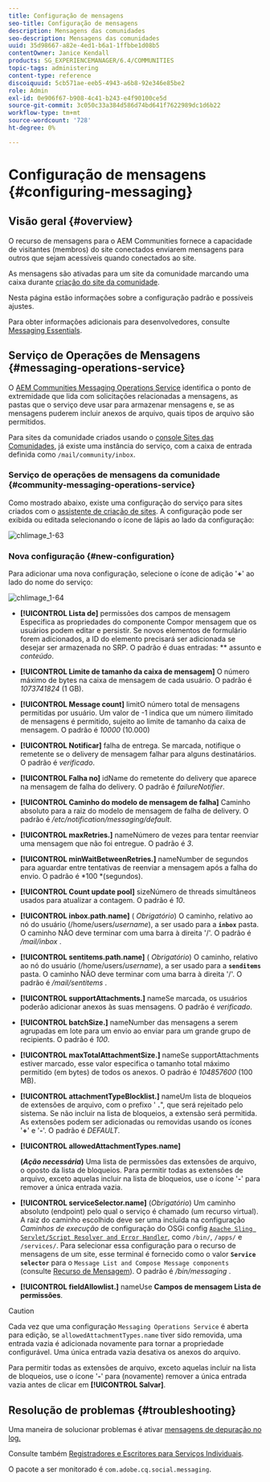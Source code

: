 ```yaml
---
title: Configuração de mensagens
seo-title: Configuração de mensagens
description: Mensagens das comunidades
seo-description: Mensagens das comunidades
uuid: 35d98667-a82e-4ed1-b6a1-1ffbbe1d08b5
contentOwner: Janice Kendall
products: SG_EXPERIENCEMANAGER/6.4/COMMUNITIES
topic-tags: administering
content-type: reference
discoiquuid: 5cb571ae-eeb5-4943-a6b8-92e346e85be2
role: Admin
exl-id: 0e906f67-b908-4c41-b243-e4f90100ce5d
source-git-commit: 3c050c33a384d586d74bd641f7622989dc1d6b22
workflow-type: tm+mt
source-wordcount: '728'
ht-degree: 0%

---
```


# Configuração de mensagens {#configuring-messaging}

## Visão geral {#overview}

O recurso de mensagens para o AEM Communities fornece a capacidade de visitantes (membros) do site conectados enviarem mensagens para outros que sejam acessíveis quando conectados ao site.

As mensagens são ativadas para um site da comunidade marcando uma caixa durante [criação do site da comunidade](sites-console.md).

Nesta página estão informações sobre a configuração padrão e possíveis ajustes.

Para obter informações adicionais para desenvolvedores, consulte [Messaging Essentials](essentials-messaging.md).

## Serviço de Operações de Mensagens {#messaging-operations-service}

O [AEM Communities Messaging Operations Service](http://localhost:4502/system/console/configMgr/com.adobe.cq.social.messaging.client.endpoints.impl.MessagingOperationsServiceImpl) identifica o ponto de extremidade que lida com solicitações relacionadas a mensagens, as pastas que o serviço deve usar para armazenar mensagens e, se as mensagens puderem incluir anexos de arquivo, quais tipos de arquivo são permitidos.

Para sites da comunidade criados usando o [console Sites das Comunidades](sites-console.md), já existe uma instância do serviço, com a caixa de entrada definida como `/mail/community/inbox`.

### Serviço de operações de mensagens da comunidade {#community-messaging-operations-service}

Como mostrado abaixo, existe uma configuração do serviço para sites criados com o [assistente de criação de sites](sites-console.md). A configuração pode ser exibida ou editada selecionando o ícone de lápis ao lado da configuração:

![chlimage_1-63](assets/chlimage_1-63.png)

### Nova configuração {#new-configuration}

Para adicionar uma nova configuração, selecione o ícone de adição &#39;**+**&#39; ao lado do nome do serviço:

![chlimage_1-64](assets/chlimage_1-64.png)

* **[!UICONTROL Lista de]**
permissões dos campos de mensagem Especifica as propriedades do componente Compor mensagem que os usuários podem editar e persistir. Se novos elementos de formulário forem adicionados, a ID do elemento precisará ser adicionada se desejar ser armazenada no SRP. O padrão é duas entradas: 
** assunto e  *conteúdo*.

* **[!UICONTROL Limite de tamanho da caixa de mensagem]**
O número máximo de bytes na caixa de mensagem de cada usuário. O padrão é 
*1073741824*  (1 GB).

* **[!UICONTROL Message count]**
limitO número total de mensagens permitidas por usuário. Um valor de -1 indica que um número ilimitado de mensagens é permitido, sujeito ao limite de tamanho da caixa de mensagem. O padrão é 
*10000*  (10.000)

* **[!UICONTROL Notificar]**
falha de entrega. Se marcada, notifique o remetente se o delivery de mensagem falhar para alguns destinatários. O padrão é 
*verificado*.

* **[!UICONTROL Falha no]**
idName do remetente do delivery que aparece na mensagem de falha do delivery. O padrão é 
*failureNotifier*.

* **[!UICONTROL Caminho do modelo de mensagem de falha]**
Caminho absoluto para a raiz do modelo de mensagem de falha de delivery. O padrão é 
*/etc/notification/messaging/default*.

* **[!UICONTROL maxRetries.]**
nameNúmero de vezes para tentar reenviar uma mensagem que não foi entregue. O padrão é 
*3*.

* **[!UICONTROL minWaitBetweenRetries.]**
nameNumber de segundos para aguardar entre tentativas de reenviar a mensagem após a falha do envio. O padrão é *100 *(segundos).

* **[!UICONTROL Count update pool]**
sizeNúmero de threads simultâneos usados para atualizar a contagem. O padrão é 
*10*.

* **[!UICONTROL inbox.path.name]**
(
*Obrigatório*) O caminho, relativo ao nó do usuário (/home/users/*username*), a ser usado para a  **`inbox`** pasta. O caminho NÃO deve terminar com uma barra à direita &#39;/&#39;. O padrão é */mail/inbox* .

* **[!UICONTROL sentitems.path.name]**
(
*Obrigatório*) O caminho, relativo ao nó do usuário (/home/users/*username*), a ser usado para a  **`senditems`** pasta. O caminho NÃO deve terminar com uma barra à direita &#39;/&#39;. O padrão é */mail/sentitems* .

* **[!UICONTROL supportAttachments.]**
nameSe marcada, os usuários poderão adicionar anexos às suas mensagens. O padrão é 
*verificado*.

* **[!UICONTROL batchSize.]**
nameNumber das mensagens a serem agrupadas em lote para um envio ao enviar para um grande grupo de recipients. O padrão é 
*100*.

* **[!UICONTROL maxTotalAttachmentSize.]**
nameSe supportAttachments estiver marcado, esse valor especifica o tamanho total máximo permitido (em bytes) de todos os anexos. O padrão é 
*104857600*  (100 MB).

* **[!UICONTROL attachmentTypeBlocklist.]**
nameUm lista de bloqueios de extensões de arquivo, com o prefixo &#39;
**.**&quot;, que será rejeitado pelo sistema. Se não incluir na lista de bloqueios, a extensão será permitida. As extensões podem ser adicionadas ou removidas usando os ícones &#39;**+**&#39; e &#39;**-**&#39;. O padrão é *DEFAULT*.

* **[!UICONTROL allowedAttachmentTypes.name]**

   **(*Ação necessária*)** Uma  lista de permissões das extensões de arquivo, o oposto da  lista de bloqueios. Para permitir todas as extensões de arquivo, exceto aquelas incluir na lista de bloqueios, use o ícone &#39;**-**&#39; para remover a única entrada vazia.

* **[!UICONTROL serviceSelector.name]**
 (*Obrigatório*) Um caminho absoluto (endpoint) pelo qual o serviço é chamado (um recurso virtual). A raiz do caminho escolhido deve ser uma incluída na configuração *Caminhos de execução* de configuração do OSGi config [ `Apache Sling Servlet/Script Resolver and Error Handler`](http://localhost:4502/system/console/configMgr/org.apache.sling.servlets.resolver.SlingServletResolver), como `/bin/`, `/apps/` e `/services/`. Para selecionar essa configuração para o recurso de mensagens de um site, esse terminal é fornecido como o valor **`Service selector`** para o `Message List and Compose Message components` (consulte [Recurso de Mensagem](configure-messaging.md)). O padrão é */bin/messaging* .

* **[!UICONTROL fieldAllowlist.]**
nameUse 
**Campos de mensagem Lista de permissões**.

>[!CAUTION]
>
>Cada vez que uma configuração `Messaging Operations Service` é aberta para edição, se `allowedAttachmentTypes.name` tiver sido removida, uma entrada vazia é adicionada novamente para tornar a propriedade configurável. Uma única entrada vazia desativa os anexos do arquivo.
>
>Para permitir todas as extensões de arquivo, exceto aquelas incluir na lista de bloqueios, use o ícone &#39;**-**&#39; para (novamente) remover a única entrada vazia antes de clicar em **[!UICONTROL Salvar]**.

## Resolução de problemas {#troubleshooting}

Uma maneira de solucionar problemas é ativar [mensagens de depuração no log.](../../help/sites-administering/troubleshooting.md)

Consulte também [Registradores e Escritores para Serviços Individuais](../../help/sites-deploying/configure-logging.md#loggers-and-writers-for-individual-services).

O pacote a ser monitorado é `com.adobe.cq.social.messaging`.
